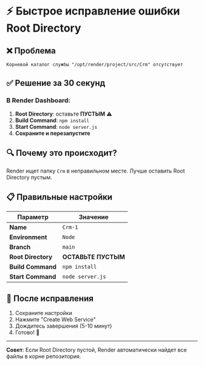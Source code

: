 # ⚡ Быстрое исправление ошибки Root Directory

## ❌ Проблема
```
Корневой каталог службы "/opt/render/project/src/Crm" отсутствует
```

## ✅ Решение за 30 секунд

### В Render Dashboard:
1. **Root Directory**: оставьте **ПУСТЫМ** ⚠️
2. **Build Command**: `npm install`
3. **Start Command**: `node server.js`
4. **Сохраните и перезапустите**

## 🔍 Почему это происходит?

Render ищет папку `Crm` в неправильном месте. Лучше оставить Root Directory пустым.

## 📋 Правильные настройки

| Параметр | Значение |
|----------|----------|
| **Name** | `Crm-1` |
| **Environment** | `Node` |
| **Branch** | `main` |
| **Root Directory** | **ОСТАВЬТЕ ПУСТЫМ** |
| **Build Command** | `npm install` |
| **Start Command** | `node server.js` |

## 🚀 После исправления

1. Сохраните настройки
2. Нажмите "Create Web Service"
3. Дождитесь завершения (5-10 минут)
4. Готово! 🎉

---

**Совет**: Если Root Directory пустой, Render автоматически найдет все файлы в корне репозитория.
